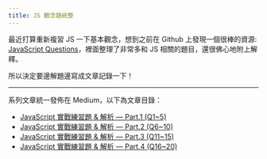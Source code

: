 ```yaml
---
title: JS 觀念題統整
---
```


最近打算重新複習 JS 一下基本觀念，想到之前在 Github 上發現一個很棒的資源: [JavaScript Questions](https://github.com/lydiahallie/javascript-questions/blob/773dd1b13df8fccd06d7044a3cd9ee698b34f1d8/README.md)，裡面整理了非常多和 JS 相關的題目，還很佛心地附上解釋。

所以決定要邊解題邊寫成文章記錄一下！

---

系列文章統一發佈在 Medium，以下為文章目錄：

- [JavaScript 實戰練習題 & 解析 — Part.1 (Q1~5)](https://medium.com/@annie.chien105/javascript-實戰練習題-解析-part-1-8a046be7cffa)
- [JavaScript 實戰練習題 & 解析 — Part.2 (Q6~10)](https://medium.com/@annie.chien105/javascript-實戰練習題-解析-part-2-99a3e49ea35a)
- [JavaScript 實戰練習題 & 解析 — Part.3 (Q11~15)](https://medium.com/@annie.chien105/javascript-實戰練習題-解析-part-3-8e0c14e59538)
- [JavaScript 實戰練習題 & 解析 — Part.4 (Q16~20)](https://medium.com/@annie.chien105/javascript-實戰練習題-解析-part-4-83d7c6b8c42a)
